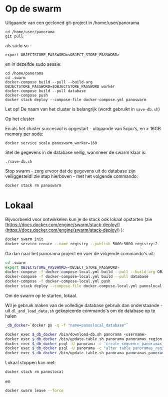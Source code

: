 Op de swarm
===========

Uitgaande van een gecloned git-project in /home/user/panorama


```
cd /home/user/panorama
git pull
```

als sudo su -

```
export OBJECTSTORE_PASSWORD=<OBJECT_STORE_PASSWORD>
```

en in dezelfde sudo sessie:

```
cd /home/panorama
cd .swarm
docker-compose build --pull --build-arg OBJECTSTORE_PASSWORD=$OBJECTSTORE_PASSWORD worker
docker-compose build --pull database
docker-compose push
docker stack deploy --compose-file docker-compose.yml panoswarm
```

Let op! De naam van het cluster is belangrijk (wordt gebruikt in `save-db.sh`)

Op het cluster 

En als het cluster succesvol is opgestart - uitgaande van 5cpu's, en > 16GB memory per node:

```
docker service scale panoswarm_worker=160
```

Stel de gegevens in de database veilig, wannneer de swarm klaar is:

```
./save-db.sh
```

Stop swarm - zorg ervoor dat de gegevens uit de database zijn veiliggesteld! zie stap hierboven - met het volgende commando:

```
docker stack rm panoswarm
```

Lokaal
======

Bijvoorbeeld voor ontwikkelen kun je de stack ook lokaal opstarten
 (zie [https://docs.docker.com/engine/swarm/stack-deploy/](https://docs.docker.com/engine/swarm/stack-deploy/) ):

```bash
docker swarm init
docker service create --name registry --publish 5000:5000 registry:2
```

Ga dan naar het panorama project en voer de volgende commando's uit:

```bash
cd .swarm
export OBJECTSTORE_PASSWORD=<OBJECT_STORE_PASSWORD>
docker-compose -f docker-compose-local.yml build --pull --build-arg OBJECTSTORE_PASSWORD=$OBJECTSTORE_PASSWORD worker
docker-compose -f docker-compose-local.yml build --pull database
docker-compose -f docker-compose-local.yml push
docker stack deploy --compose-file docker-compose-local.yml panoslocal
```

Om de swarm op te starten, lokaal.

Wil je gebruik maken van de volledige database gebruik dan onderstaande - uit `dl_and_load_data.sh` gekopieerde commando's om de database op te halen

```bash
_db_docker=`docker ps -q -f "name=panoslocal_database"`

docker exec $_db_docker /bin/download-db.sh panorama <username>
docker exec $_db_docker /bin/update-table.sh panorama panoramas_region public panorama
docker exec $_db_docker psql -U panorama -c 'create sequence panoramas_region_id_seq'
docker exec $_db_docker psql -U panorama -c "alter table panoramas_region alter id set default nextval('panoramas_region_id_seq')"
docker exec $_db_docker /bin/update-table.sh panorama panoramas_panorama public panorama
```


Lokaal stoppen kan met:

```bash
docker stack rm panoslocal
```

en

```bash
docker swarm leave --force
```
